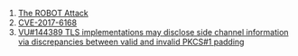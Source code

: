 
1. [The ROBOT Attack](https://robotattack.org/)
2. [CVE-2017-6168](https://nvd.nist.gov/vuln/detail/CVE-2017-6168)
3. [VU#144389 TLS implementations may disclose side channel information via discrepancies between valid and invalid PKCS#1 padding](https://www.kb.cert.org/vuls/id/144389/)
